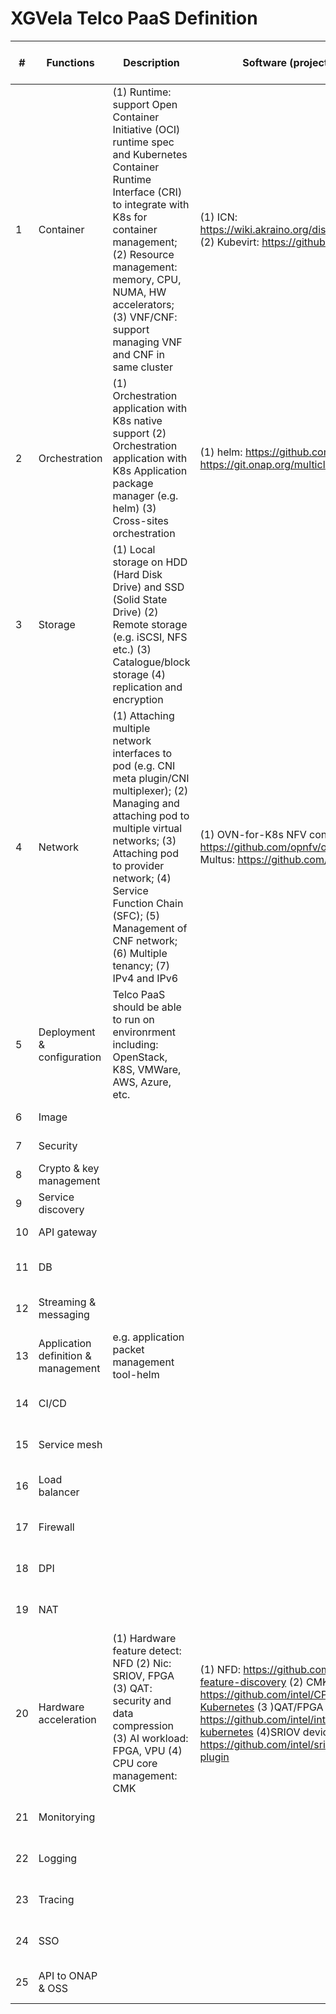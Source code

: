 # XGVela Telco PaaS Definition
|#|Functions|Description|Software (project name & version)|Telco enhancement point|Tag|Priority|Committer|
|---|---|---|---|---|---|---|---|
|1|Container|(1) Runtime: support Open Container Initiative (OCI) runtime spec and Kubernetes Container Runtime Interface (CRI) to integrate with K8s for container management; (2) Resource management: memory, CPU, NUMA, HW accelerators; (3) VNF/CNF: support managing VNF and CNF in same cluster|(1) ICN: https://wiki.akraino.org/display/AK/ICN+R3++Release (2) Kubevirt: https://github.com/kubevirt/kubevirt||Infrastructure||
|2|Orchestration|(1) Orchestration application with K8s native support (2) Orchestration application with K8s Application package manager (e.g. helm) (3)  Cross-sites orchestration|(1) helm: https://github.com/helm/helm (2)EMCO: https://git.onap.org/multicloud/k8s||Infrastructure||
|3|Storage|(1) Local storage on HDD (Hard Disk Drive) and SSD (Solid State Drive) (2) Remote storage (e.g. iSCSI, NFS etc.) (3) Catalogue/block storage (4) replication and encryption|||Infrastructure||
|4|Network|(1) Attaching multiple network interfaces to pod (e.g. CNI meta plugin/CNI multiplexer); (2) Managing and attaching pod to multiple virtual networks; (3) Attaching pod to provider network; (4) Service Function Chain (SFC); (5) Management of CNF network; (6) Multiple tenancy; (7) IPv4 and IPv6|(1) OVN-for-K8s NFV controller: https://github.com/opnfv/ovn4nfv-k8s-plugin (2) Multus: https://github.com/intel/multus-cni||Infrastructure||
|5|Deployment & configuration|Telco PaaS should be able to run on environrment including: OpenStack, K8S, VMWare, AWS, Azure, etc.|||PaaS-Provisioning||
|6|Image||||PaaS-Provisioning||
|7|Security||||PaaS-Provisioning||
|8|Crypto & key management||||PaaS-Provisioning||
|9|Service discovery||||PaaS-Management||
|10|API gateway||||PaaS-Provisioning||
|11|DB||||PaaS-Application support||
|12|Streaming & messaging||||PaaS-Application support||
|13|Application definition & management|e.g. application packet management tool-helm|||PaaS-Application support||
|14|CI/CD||||PaaS-Application support||
|15|Service mesh||||PaaS-Application support||
|16|Load balancer||||PaaS-Application support||
|17|Firewall||||PaaS-Application support||
|18|DPI||||PaaS-Application support||
|19|NAT||||PaaS-Application support||
|20|Hardware acceleration|(1) Hardware feature detect: NFD (2) Nic: SRIOV, FPGA (3) QAT: security and data compression (3) AI workload: FPGA, VPU (4) CPU core management: CMK|(1) NFD: https://github.com/kubernetes-sigs/node-feature-discovery (2) CMK: https://github.com/intel/CPU-Manager-for-Kubernetes (3 )QAT/FPGA device plugin: https://github.com/intel/intel-device-plugins-for-kubernetes (4)SRIOV device plugin: https://github.com/intel/sriov-network-device-plugin||PaaS-Application support||
|21|Monitorying||||Observerbility & maintainance||
|22|Logging||||Observerbility & maintainance||
|23|Tracing||||Observerbility & maintainance||
|24|SSO||||Observerbility & maintainance||
|25|API to ONAP & OSS||||Observerbility & maintainance||
